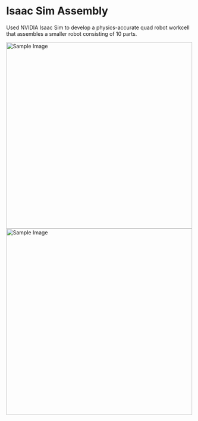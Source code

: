 # Isaac Sim Assembly

Used NVIDIA Isaac Sim to develop a physics-accurate quad robot workcell that assembles a smaller robot consisting of 10 parts. 

<img src="https://github.com/mkuznets23/IsaacSimAssembly/assets/77693398/25c3f035-a8ef-473c-b937-8dc90983ec62" alt="Sample Image" width="500"/>

<img src="https://github.com/mkuznets23/IsaacSimAssembly/assets/77693398/2a02229f-2f53-4a90-834b-a284575a0a3b" alt="Sample Image" width="500"/>
